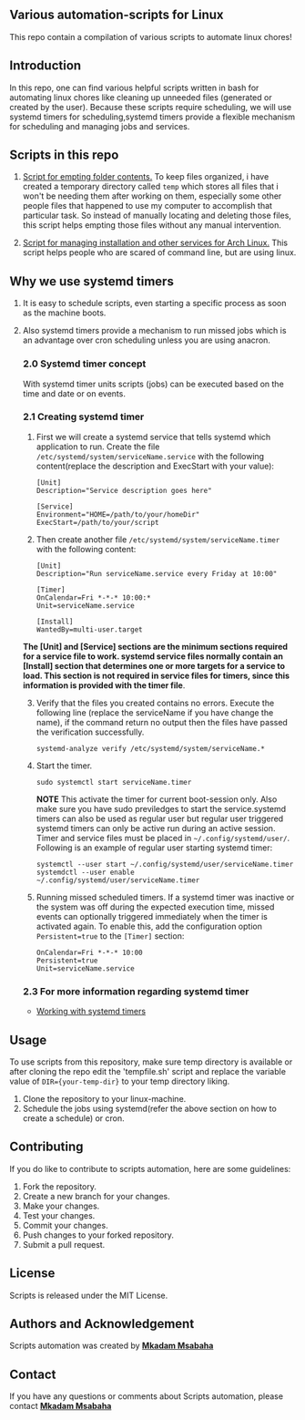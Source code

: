 ## **Various automation-scripts for Linux**

This repo contain a compilation of various scripts to automate linux chores!

## **Introduction**

In this repo, one can find various helpful scripts written in bash for automating linux chores like cleaning up unneeded files (generated or created by the user). Because these scripts require scheduling, we will use systemd timers for scheduling,systemd timers provide a flexible mechanism for scheduling and managing jobs and services.

## **Scripts in this repo**

1. [Script for empting folder contents.](tempfile.sh)
   To keep files organized, i have created a temporary directory called `temp` which stores all files that i won't be needing them after working on them, especially some other people files that happened to use my computer to accomplish that particular task. So instead of manually locating and deleting those files, this script helps empting those files without any manual intervention.

2. [Script for managing installation and other services for Arch Linux.](simpleAppsManager.sh)
  This script helps people who are scared of command line, but are using linux.

## **Why we use systemd timers**

 1. It is easy to schedule scripts, even starting a specific process as soon as the machine boots.
 2. Also systemd timers provide a mechanism to run missed jobs which is an advantage over cron scheduling unless you are using anacron.

    ### **2.0 Systemd timer concept**

    With systemd timer units scripts (jobs) can be executed based on the time and date or on events.

    ### **2.1 Creating systemd timer**

    1. First we will create a systemd service that tells systemd which  application to run.
       Create the file `/etc/systemd/system/serviceName.service` with the following content(replace the description and ExecStart with your value):

       ```systemd
       [Unit]
       Description="Service description goes here"

       [Service]
       Environment="HOME=/path/to/your/homeDir"
       ExecStart=/path/to/your/script
       ```

    2. Then create another file `/etc/systemd/system/serviceName.timer` with the following content:

       ```systemd
       [Unit]
       Description="Run serviceName.service every Friday at 10:00"

       [Timer]
       OnCalendar=Fri *-*-* 10:00:*
       Unit=serviceName.service

       [Install]
       WantedBy=multi-user.target
       ```

    **The [Unit] and [Service] sections are the minimum sections required for a service file to work. systemd service files normally contain an [Install] section that determines one or more targets for a service to load. This section is not required in service files for timers, since this information is provided with the timer file**.

    3. Verify that the files you created contains no errors. Execute the following line (replace the serviceName if you have change the name), if the command return no output then the files have passed the verification successfully.

       ```systemd
       systemd-analyze verify /etc/systemd/system/serviceName.*
       ```

    4. Start the timer.

       ```systemd
       sudo systemctl start serviceName.timer
       ```

       **NOTE**
       This activate the timer for current boot-session only. Also make sure you have sudo previledges to start the service.systemd timers can also be used as regular user but regular user triggered systemd timers can only be active run during an active session. Timer and service files must be placed in `~/.config/systemd/user/`.
       Following is an example of regular user starting systemd timer:

       ```systemd
       systemctl --user start ~/.config/systemd/user/serviceName.timer
       systemdctl --user enable ~/.config/systemd/user/serviceName.timer
       ```

    5. Running missed scheduled timers.
       If a systemd timer was inactive or the system was off during the expected execution time, missed events can optionally triggered immediately when the timer is activated again. To enable this,  add the configuration option `Persistent=true` to the `[Timer]` section:

       ```systemd
       OnCalendar=Fri *-*-* 10:00
       Persistent=true
       Unit=serviceName.service
       ```

    ### **2.3 For more information regarding systemd timer**

       * [Working with systemd timers](https://documentation.suse.com/smart/systems-management/html/systemd-working-with-timers/index.html#systemd-timer-types-realtime)

## **Usage**

To use scripts from this repository, make sure temp directory is available or after cloning the repo edit the 'tempfile.sh' script and replace the variable value of `DIR={your-temp-dir}` to your temp directory liking.

1. Clone the repository to your linux-machine.
2. Schedule the jobs using systemd(refer the above section on how to create a schedule) or cron.

## **Contributing**

If you do like to contribute to scripts automation, here are some guidelines:

1. Fork the repository.
2. Create a new branch for your changes.
3. Make your changes.
4. Test your changes.
5. Commit your changes.
6. Push changes to your forked repository.
7. Submit a pull request.

## **License**

Scripts is released under the MIT License.

## **Authors and Acknowledgement**

Scripts automation was created by **[Mkadam Msabaha](https://github.com/ace720)**

## **Contact**

If you have any questions or comments about Scripts automation, please contact **[Mkadam Msabaha](imkadam@hotmail.my)**
